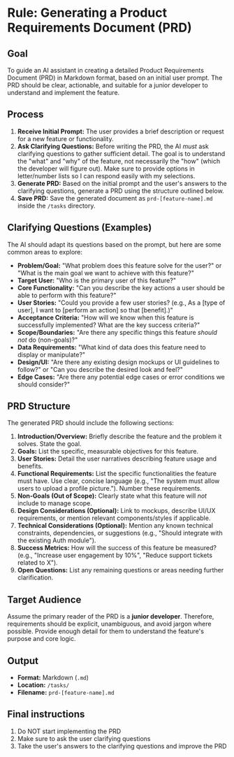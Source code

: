 # Rule: Generating a Product Requirements Document (PRD)

## Goal

To guide an AI assistant in creating a detailed Product Requirements Document
(PRD) in Markdown format, based on an initial user prompt. The PRD should be
clear, actionable, and suitable for a junior developer to understand and
implement the feature.

## Process

1.  **Receive Initial Prompt:** The user provides a brief description or request
    for a new feature or functionality.
2.  **Ask Clarifying Questions:** Before writing the PRD, the AI _must_ ask
    clarifying questions to gather sufficient detail. The goal is to understand
    the "what" and "why" of the feature, not necessarily the "how" (which the
    developer will figure out). Make sure to provide options in letter/number
    lists so I can respond easily with my selections.
3.  **Generate PRD:** Based on the initial prompt and the user's answers to the
    clarifying questions, generate a PRD using the structure outlined below.
4.  **Save PRD:** Save the generated document as `prd-[feature-name].md` inside
    the `/tasks` directory.

## Clarifying Questions (Examples)

The AI should adapt its questions based on the prompt, but here are some common
areas to explore:

- **Problem/Goal:** "What problem does this feature solve for the user?" or
  "What is the main goal we want to achieve with this feature?"
- **Target User:** "Who is the primary user of this feature?"
- **Core Functionality:** "Can you describe the key actions a user should be
  able to perform with this feature?"
- **User Stories:** "Could you provide a few user stories? (e.g., As a [type of
  user], I want to [perform an action] so that [benefit].)"
- **Acceptance Criteria:** "How will we know when this feature is successfully
  implemented? What are the key success criteria?"
- **Scope/Boundaries:** "Are there any specific things this feature _should not_
  do (non-goals)?"
- **Data Requirements:** "What kind of data does this feature need to display or
  manipulate?"
- **Design/UI:** "Are there any existing design mockups or UI guidelines to
  follow?" or "Can you describe the desired look and feel?"
- **Edge Cases:** "Are there any potential edge cases or error conditions we
  should consider?"

## PRD Structure

The generated PRD should include the following sections:

1.  **Introduction/Overview:** Briefly describe the feature and the problem it
    solves. State the goal.
2.  **Goals:** List the specific, measurable objectives for this feature.
3.  **User Stories:** Detail the user narratives describing feature usage and
    benefits.
4.  **Functional Requirements:** List the specific functionalities the feature
    must have. Use clear, concise language (e.g., "The system must allow users
    to upload a profile picture."). Number these requirements.
5.  **Non-Goals (Out of Scope):** Clearly state what this feature will _not_
    include to manage scope.
6.  **Design Considerations (Optional):** Link to mockups, describe UI/UX
    requirements, or mention relevant components/styles if applicable.
7.  **Technical Considerations (Optional):** Mention any known technical
    constraints, dependencies, or suggestions (e.g., "Should integrate with the
    existing Auth module").
8.  **Success Metrics:** How will the success of this feature be measured?
    (e.g., "Increase user engagement by 10%", "Reduce support tickets related to
    X").
9.  **Open Questions:** List any remaining questions or areas needing further
    clarification.

## Target Audience

Assume the primary reader of the PRD is a **junior developer**. Therefore,
requirements should be explicit, unambiguous, and avoid jargon where possible.
Provide enough detail for them to understand the feature's purpose and core
logic.

## Output

- **Format:** Markdown (`.md`)
- **Location:** `/tasks/`
- **Filename:** `prd-[feature-name].md`

## Final instructions

1. Do NOT start implementing the PRD
2. Make sure to ask the user clarifying questions
3. Take the user's answers to the clarifying questions and improve the PRD
